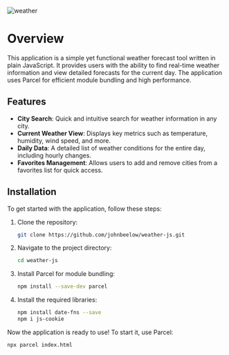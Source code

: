 ![weather](https://github.com/user-attachments/assets/0fb05d0c-af3b-4709-a882-e00c4b763ade)

# Overview

This application is a simple yet functional weather forecast tool written in plain JavaScript. It provides users with the ability to find real-time weather information and view detailed forecasts for the current day. The application uses Parcel for efficient module bundling and high performance.

## Features

- **City Search**: Quick and intuitive search for weather information in any city.
- **Current Weather View**: Displays key metrics such as temperature, humidity, wind speed, and more.
- **Daily Data**: A detailed list of weather conditions for the entire day, including hourly changes.
- **Favorites Management**: Allows users to add and remove cities from a favorites list for quick access.

## Installation

To get started with the application, follow these steps:

1. Clone the repository:
   ```bash
   git clone https://github.com/johnbeelow/weather-js.git
   ```

2. Navigate to the project directory:
   ```bash
   cd weather-js
   ```

3. Install Parcel for module bundling:
   ```bash
   npm install --save-dev parcel
   ```

4. Install the required libraries:
   ```bash
   npm install date-fns --save
   npm i js-cookie
   ```

Now the application is ready to use! To start it, use Parcel:
```bash
npx parcel index.html 
